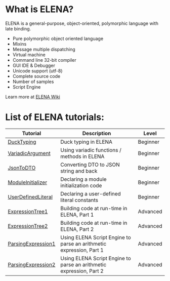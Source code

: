 # What is ELENA?

ELENA is a general-purpose, object-oriented, polymorphic language with late binding.
  - Pure polymorphic object oriented language
  - Mixins
  - Message multiple dispatching
  - Virtual machine
  - Command line 32-bit compiler
  - GUI IDE & Debugger
  - Unicode support (utf-8)
  - Complete source code
  - Number of samples
  - Script Engine

Learn more at [ELENA Wiki](https://github.com/ELENA-LANG/elena-lang/wiki/ELENA-Programming-Manual)

# List of ELENA tutorials:

Tutorial | Description | Level
-------- | ----------- | ----------
[DuckTyping](https://github.com/ELENA-LANG/tutorials/blob/master/DuckTyping/README.md) | Duck typing in ELENA | Beginner 
[VariadicArgument](https://github.com/ELENA-LANG/tutorials/blob/master/VariadicArgument/README.md) | Using variadic functions / methods in ELENA | Beginner 
[JsonToDTO](https://github.com/ELENA-LANG/tutorials/blob/master/jsontodto/README.md) | Converting DTO to JSON string and back | Beginner 
[ModuleInitializer](https://github.com/ELENA-LANG/tutorials/tree/master/ModuleInitializer) | Declaring a module initialization code | Beginner
[UserDefinedLiteral](https://github.com/ELENA-LANG/tutorials/tree/master/UserDefinedLiteral) | Declaring a user-defined literal constants | Beginner
[ExpressionTree1](https://github.com/ELENA-LANG/tutorials/tree/master/ExpressionTree1) | Building code at run-time in ELENA, Part 1 | Advanced
[ExpressionTree2](https://github.com/ELENA-LANG/tutorials/tree/master/ExpressionTree2) | Building code at run-time in ELENA, Part 2 | Advanced
[ParsingExpression1](https://github.com/ELENA-LANG/tutorials/tree/master/ParsingExpression1) | Using ELENA Script Engine to parse an arithmetic expression, Part 1 | Advanced
[ParsingExpression2](https://github.com/ELENA-LANG/tutorials/tree/master/ParsingExpression2) | Using ELENA Script Engine to parse an arithmetic expression, Part 2 | Advanced
